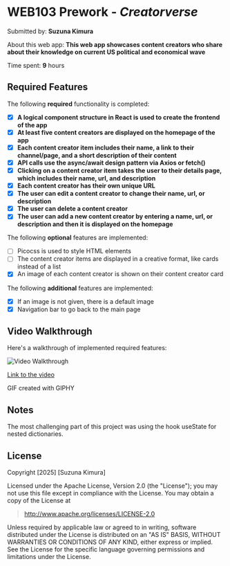 # WEB103 Prework - *Creatorverse*

Submitted by: **Suzuna Kimura**

About this web app: **This web app showcases content creators who share about their knowledge on current US political and economical wave**

Time spent: **9** hours

## Required Features

The following **required** functionality is completed:

<!-- 👉🏿👉🏿👉🏿 Make sure to check off completed functionality below -->
- [X] **A logical component structure in React is used to create the frontend of the app**
- [X] **At least five content creators are displayed on the homepage of the app**
- [X] **Each content creator item includes their name, a link to their channel/page, and a short description of their content**
- [X] **API calls use the async/await design pattern via Axios or fetch()**
- [X] **Clicking on a content creator item takes the user to their details page, which includes their name, url, and description**
- [X] **Each content creator has their own unique URL**
- [X] **The user can edit a content creator to change their name, url, or description**
- [X] **The user can delete a content creator**
- [X] **The user can add a new content creator by entering a name, url, or description and then it is displayed on the homepage**

The following **optional** features are implemented:

- [ ] Picocss is used to style HTML elements
- [ ] The content creator items are displayed in a creative format, like cards instead of a list
- [X] An image of each content creator is shown on their content creator card

The following **additional** features are implemented:

* [X] If an image is not given, there is a default image
* [X] Navigation bar to go back to the main page

## Video Walkthrough

Here's a walkthrough of implemented required features:

<img src='https://media1.giphy.com/media/v1.Y2lkPTc5MGI3NjExYjBwd2UzZzNjN2xoYzJ3YTdveHpxaTdicWZ5NWU4MjkxcmE2MWZ4ZSZlcD12MV9pbnRlcm5hbF9naWZfYnlfaWQmY3Q9Zw/ynIHLwZAHzUqXVg9pN/giphy.gif' 
   title='Video Walkthrough' width='' alt='Video Walkthrough' />

   [Link to the video](https://www.capcut.com/view/7536312929415742005?workspaceId=7449161432454873094)

GIF created with GIPHY

## Notes
The most challenging part of this project was using the hook useState for nested dictionaries. 

## License

Copyright [2025] [Suzuna Kimura]

Licensed under the Apache License, Version 2.0 (the "License"); you may not use this file except in compliance with the License. You may obtain a copy of the License at

> http://www.apache.org/licenses/LICENSE-2.0

Unless required by applicable law or agreed to in writing, software distributed under the License is distributed on an "AS IS" BASIS, 
WITHOUT WARRANTIES OR CONDITIONS OF ANY KIND, either express or implied. See the License for the specific language governing permissions 
and limitations under the License.
